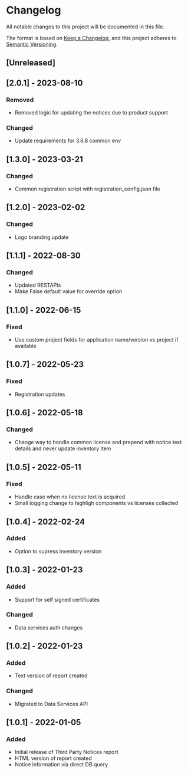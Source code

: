 # Changelog
All notable changes to this project will be documented in this file.

The format is based on [Keep a Changelog](https://keepachangelog.com/en/1.0.0/),
and this project adheres to [Semantic Versioning](https://semver.org/spec/v2.0.0.html).

## [Unreleased]

## [2.0.1] - 2023-08-10
### Removed
- Removed logic for updating the notices due to product support
### Changed
- Update requirements for 3.6.8 common env

## [1.3.0] - 2023-03-21
### Changed
- Common registration script with registration_config.json file

## [1.2.0] - 2023-02-02
### Changed
- Logo branding update

## [1.1.1] - 2022-08-30
### Changed
- Updated RESTAPIs
- Make False default value for override option

## [1.1.0] - 2022-06-15
### Fixed
- Use custom project fields for application name/version vs project if available

## [1.0.7] - 2022-05-23
### Fixed
- Registration updates

## [1.0.6] - 2022-05-18
### Changed
- Change way to handle common license and prepend with notice text details and never update inventory item

## [1.0.5] - 2022-05-11
### Fixed
- Handle case when no license text is acquired
- Small logging change to highligh components vs licenses collected

## [1.0.4] - 2022-02-24
### Added
- Option to supress inventory version

## [1.0.3] - 2022-01-23
### Added
- Support for self signed certificates
### Changed
- Data services auth changes

## [1.0.2] - 2022-01-23
### Added
- Text version of report created
### Changed
- Migrated to Data Services API

## [1.0.1] - 2022-01-05
### Added
- Initial release of Third Party Notices report
- HTML version of report created
- Notice information via direct DB query

